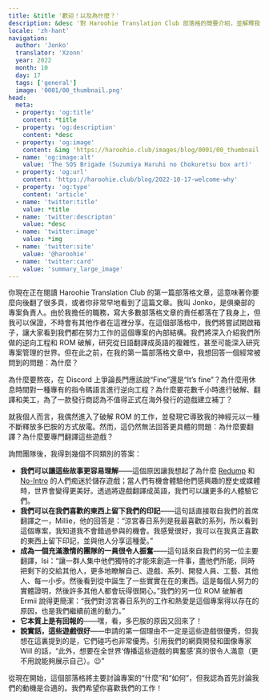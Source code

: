 ```yaml
---
title: &title '歡迎！以及為什麼？'
description: &desc '對 Haroohie Translation Club 部落格的簡要介紹，並解釋我們翻譯涼宮春日遊戲的動機。'
locale: 'zh-hant'
navigation:
  author: 'Jonko'
  translator: 'Xzonn'
  year: 2022
  month: 10
  day: 17
  tags: ['general']
  image: '0001/00_thumbnail.png'
head:
  meta:
  - property: 'og:title'
    content: *title
  - property: 'og:description'
    content: *desc
  - property: 'og:image'
    content: &img 'https://haroohie.club/images/blog/0001/00_thumbnail.png'
  - name: 'og:image:alt'
    value: 'The SOS Brigade (Suzumiya Haruhi no Chokuretsu box art)'
  - property: 'og:url'
    content: 'https://haroohie.club/blog/2022-10-17-welcome-why'
  - property: 'og:type'
    content: 'article'
  - name: 'twitter:title'
    value: *title
  - name: 'twitter:descripton'
    value: *desc
  - name: 'twitter:image'
    value: *img
  - name: 'twitter:site'
    value: '@haroohie'
  - name: 'twitter:card'
    value: 'summary_large_image'
---
```


你現在正在閱讀 Haroohie Translation Club 的第一篇部落格文章，這意味著你要麼向後翻了很多頁，或者你非常早地看到了這篇文章。我叫 Jonko，是俱樂部的專案負責人。由於我擔任的職務，寫大多數部落格文章的責任都落在了我身上，但我可以保證，不時會有其他作者在這裡分享。在這個部落格中，我們將嘗試開啟箱子，讓大家看到我們都在努力工作的這個專案的內部結構。我們將深入介紹我們所做的逆向工程和 ROM 破解，研究從日語翻譯成英語的複雜性，甚至可能深入研究專案管理的世界。但在此之前，在我的第一篇部落格文章中，我想回答一個經常被問到的問題：為什麼？

為什麼要熬夜，在 Discord 上爭論長門應該說“Fine”還是“It’s fine”？為什麼用休息時間對一種專有的指令碼語言進行逆向工程？為什麼要花數千小時進行破解、翻譯和美工，為了一款發行商認為不值得正式在海外發行的遊戲建立補丁？

就我個人而言，我偶然進入了破解 ROM 的工作，並發現它導致我的神經元以一種不斷釋放多巴胺的方式放電。然而，這仍然無法回答更具體的問題：為什麼要翻譯？為什麼要專門翻譯這些遊戲？

詢問團隊後，我得到幾個不同類別的答案：

* **我們可以讓這些故事更容易理解**——這個原因讓我想起了為什麼 [Redump](http://redump.org/) 和 [No-Intro](https://no-intro.org/) 的人們痴迷於儲存遊戲；當人們有機會體驗他們感興趣的歷史或媒體時，世界會變得更美好。透過將遊戲翻譯成英語，我們可以讓更多的人體驗它們。
* **我們可以在我們喜歡的東西上留下我們的印記**——這句話直接取自我們的首席翻譯之一，Millie，他的回答是：“涼宮春日系列是我最喜歡的系列，所以看到這個專案，我知道我不會錯過參與的機會。我感覺很好，我可以在我真正喜歡的東西上留下印記，並與他人分享這種愛。”
* **成為一個充滿激情的團隊的一員很令人振奮**——這句話來自我們的另一位主要翻譯，Isi：“讓一群人集中他們獨特的才能來創造一件事，盡他們所能，同時把剩下的交給其他人，更多地瞭解自己、遊戲、系列、開發人員、工藝、其他人、每一小步。然後看到從中誕生了一些實實在在的東西。這是每個人努力的實體證明，然後許多其他人都會玩得很開心。”我們的另一位 ROM 破解者 Ermii 說得更簡潔：“我們對涼宮春日系列的工作和熱愛是這個專案得以存在的原因，也是我們繼續前進的動力。”
* **它本質上是有回報的**——嘿，看，多巴胺的原因又回來了！
* **說實話，這些遊戲很好**——申請的第一個理由不一定是這些遊戲很優秀，但我想在這裏提到的是，它們碰巧也非常優秀。引用我們的網頁開發和圖像專家 Will 的話，“此外，想要在全世界‘傳播這些遊戲的興奮感’真的很令人滿意（更不用說能夠展示自己）。😉”

從現在開始，這個部落格將主要討論專案的“什麼”和“如何”，但我認為首先討論我們的動機是合適的。我們希望你喜歡我們的工作！